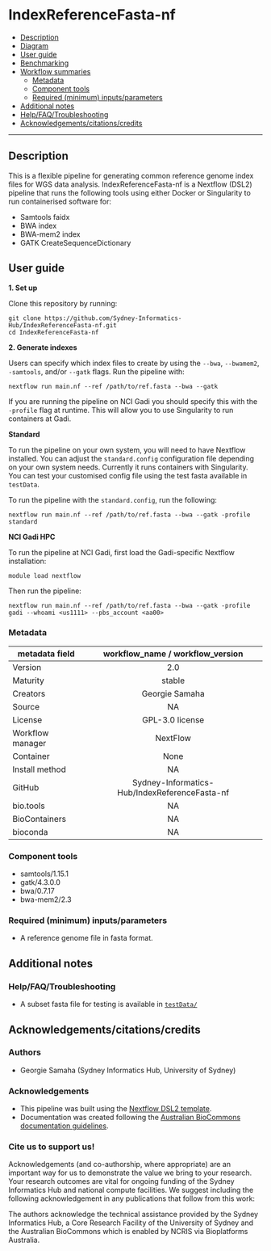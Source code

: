 IndexReferenceFasta-nf
===========

  - [Description](#description)
  - [Diagram](#diagram)
  - [User guide](#user-guide)
  - [Benchmarking](#benchmarking)
  - [Workflow summaries](#workflow-summaries)
      - [Metadata](#metadata)
      - [Component tools](#component-tools)
      - [Required (minimum)
        inputs/parameters](#required-minimum-inputsparameters)
  - [Additional notes](#additional-notes)
  - [Help/FAQ/Troubleshooting](#helpfaqtroubleshooting)
  - [Acknowledgements/citations/credits](#acknowledgementscitationscredits)

---

## Description
This is a flexible pipeline for generating common reference genome index files for WGS data analysis. IndexReferenceFasta-nf is a Nextflow (DSL2) pipeline that runs the following tools using either Docker or Singularity to run containerised software for:
* Samtools faidx
* BWA index
* BWA-mem2 index
* GATK CreateSequenceDictionary 

## User guide
**1. Set up**

Clone this repository by running:
```
git clone https://github.com/Sydney-Informatics-Hub/IndexReferenceFasta-nf.git
cd IndexReferenceFasta-nf
``` 

**2. Generate indexes**  

Users can specify which index files to create by using the `--bwa`, `--bwamem2`, `-samtools`, and/or `--gatk` flags. Run the pipeline with:

```
nextflow run main.nf --ref /path/to/ref.fasta --bwa --gatk
```

If you are running the pipeline on NCI Gadi you should specify this with the `-profile` flag at runtime. This will allow you to use Singularity to run containers at Gadi.

**Standard**

To run the pipeline on your own system, you will need to have Nextflow installed. You can adjust the `standard.config`  configuration file depending on your own system needs. Currently it runs containers with Singularity. You can test your customised config file using the test fasta available in `testData`.

To run the pipeline with the `standard.config`, run the following: 

```
nextflow run main.nf --ref /path/to/ref.fasta --bwa --gatk -profile standard 
```

**NCI Gadi HPC**  

To run the pipeline at NCI Gadi, first load the Gadi-specific Nextflow installation:

```
module load nextflow
```

Then run the pipeline:
```
nextflow run main.nf --ref /path/to/ref.fasta --bwa --gatk -profile gadi --whoami <us1111> --pbs_account <aa00>
``` 

### Metadata
|metadata field     | workflow_name / workflow_version  |
|-------------------|:---------------------------------:|
|Version            | 2.0                               |
|Maturity           | stable		                |
|Creators           | Georgie Samaha                    |
|Source             | NA                                |
|License            | GPL-3.0 license                   |
|Workflow manager   | NextFlow                          |
|Container          | None                              |
|Install method     | NA                            |
|GitHub             | Sydney-Informatics-Hub/IndexReferenceFasta-nf                                |
|bio.tools          | NA                                |
|BioContainers      | NA                                | 
|bioconda           | NA                                |

### Component tools

* samtools/1.15.1
* gatk/4.3.0.0 
* bwa/0.7.17
* bwa-mem2/2.3

### Required (minimum) inputs/parameters

* A reference genome file in fasta format.

## Additional notes

### Help/FAQ/Troubleshooting

* A subset fasta file for testing is available in [`testData/`](https://github.com/Sydney-Informatics-Hub/IndexReferenceFasta-nf/tree/main/testData) 

## Acknowledgements/citations/credits
### Authors 
- Georgie Samaha (Sydney Informatics Hub, University of Sydney)   

### Acknowledgements 

- This pipeline was built using the [Nextflow DSL2 template](https://github.com/Sydney-Informatics-Hub/Nextflow_DSL2_template).  
- Documentation was created following the [Australian BioCommons documentation guidelines](https://github.com/AustralianBioCommons/doc_guidelines).  

### Cite us to support us! 
Acknowledgements (and co-authorship, where appropriate) are an important way for us to demonstrate the value we bring to your research. Your research outcomes are vital for ongoing funding of the Sydney Informatics Hub and national compute facilities. We suggest including the following acknowledgement in any publications that follow from this work:  

The authors acknowledge the technical assistance provided by the Sydney Informatics Hub, a Core Research Facility of the University of Sydney and the Australian BioCommons which is enabled by NCRIS via Bioplatforms Australia. 
